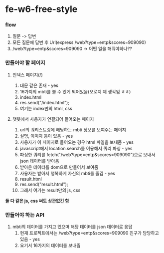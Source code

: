 # fe-w6-free-style

### flow

1. 질문 -> 답변
2. 모든 질문에 답변 후 Url(express /web?type=entp&scores=909090)
3. /web?type=entp&scores=909090 -> 어떤 일을 해줘야하나??

### 만들어야 할 페이지

1. 인덱스 페이지(/)

   1. 대문 같은 존재 - yes
   2. 16가지의 mbti를 볼 수 있게 되어있음(오로지 제 생각임 ㅎㅎ)
   3. index.html
   4. res.send("/index.html");
   5. 여기는 index만의 html, css

2. 챗봇에서 사용자가 연결되어 들어오는 페이지
   1. url의 쿼리스트링에 해당하는 mbti 정보를 보여주는 페이지
   2. 설명, 이미지 등이 있음 - yes
   3. 사용자가 이 페이지로 들어오는 경우 html 파일을 보내줌 - yes
   4. javascript에서 location.search를 이용해서 쿼리 파싱 - yes
   5. 파싱한 쿼리를 fetch("/web?type=entp&scores=909090")으로 보내서 json 데이터를 받아옴
   6. 받아온 데이터를 dom으로 만들어서 보여줌
   7. 사용자는 받아서 행복하게 자신의 mbti를 즐김 - yes
   8. result.html
   9. res.send("result.html");
   10. 그래서 여기는 result만의 js, css

**둘 다 같은 js, css 써도 상관없긴 함**

### 만들어야 하는 API

1. mbti의 데이터를 가지고 있으며 해당 데이터를 json 데이터로 응답
   1. 현재 프로젝트에서는 /web?type=entp&scores=909090 친구가 담당하고 있음 - yes
   2. 요기서 16가지의 데이터를 보내줌
